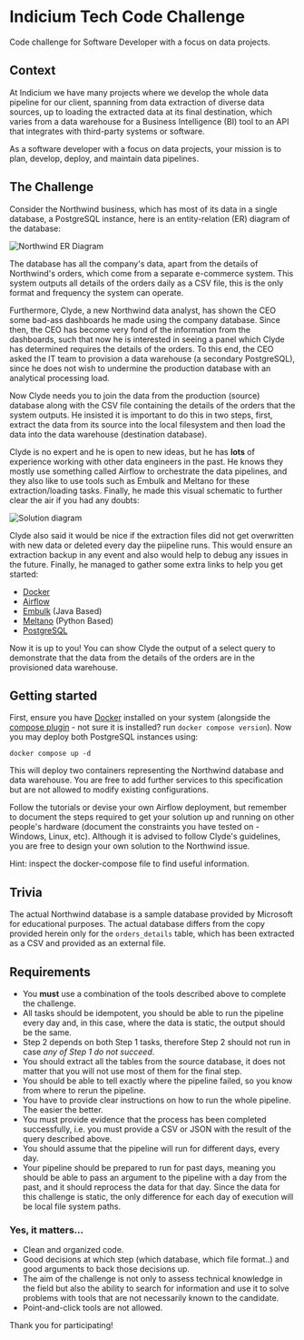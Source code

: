 # Indicium Tech Code Challenge

Code challenge for Software Developer with a focus on data projects.


## Context

At Indicium we have many projects where we develop the whole data pipeline for our client, spanning from data extraction of diverse data sources, up to loading the extracted data at its final destination, which varies from a data warehouse for a Business Intelligence (BI) tool to an API that integrates with third-party systems or software.

As a software developer with a focus on data projects, your mission is to plan, develop, deploy, and maintain data pipelines.


## The Challenge

Consider the Northwind business, which has most of its data in a single database, a PostgreSQL instance, here is an entity-relation (ER) diagram of the database:

![Northwind ER Diagram](https://user-images.githubusercontent.com/49417424/105997621-9666b980-608a-11eb-86fd-db6b44ece02a.png)

The database has all the company's data, apart from the details of Northwind's orders, which come from a separate e-commerce system. This system outputs all details of the orders daily as a CSV file, this is the only format and frequency the system can operate.

Furthermore, Clyde, a new Northwind data analyst, has shown the CEO some bad-ass dashboards he made using the company database. Since then, the CEO has become very fond of the information from the dashboards, such that now he is interested in seeing a panel which Clyde has determined requires the details of the orders. To this end, the CEO asked the IT team to provision a data warehouse (a secondary PostgreSQL), since he does not wish to undermine the production database with an analytical processing load.

Now Clyde needs you to join the data from the production (source) database along with the CSV file containing the details of the orders that the system outputs. He insisted it is important to do this in two steps, first, extract the data from its source into the local filesystem and then load the data into the data warehouse (destination database).

Clyde is no expert and he is open to new ideas, but he has **lots** of experience working with other data engineers in the past. He knows they mostly use something called Airflow to orchestrate the data pipelines, and they also like to use tools such as Embulk and Meltano for these extraction/loading tasks. Finally, he made this visual schematic to further clear the air if you had any doubts:

![Solution diagram](docs/diagrama_embulk_meltano.jpg)

Clyde also said it would be nice if the extraction files did not get overwritten with new data or deleted every day the piipeline runs. This would ensure an extraction backup in any event and also would help to debug any issues in the future. Finally, he managed to gather some extra links to help you get started:

- [Docker](https://www.docker.com/)
- [Airflow](https://airflow.apache.org/docs/apache-airflow/stable/installation/index.html)
- [Embulk](https://www.embulk.org) (Java Based)
- [Meltano](https://docs.meltano.com/?_gl=1*1nu14zf*_gcl_au*MTg2OTE2NDQ4Mi4xNzA2MDM5OTAz) (Python Based)
- [PostgreSQL](https://www.postgresql.org/docs/15/index.html)

Now it is up to you! You can show Clyde the output of a select query to demonstrate that the data from the details of the orders are in the provisioned data warehouse. 

## Getting started

First, ensure you have [Docker](https://www.docker.com/) installed on your system (alongside the [compose plugin](https://docs.docker.com/compose/install/linux/) - not sure it is installed? run `docker compose version`). Now you may deploy both PostgreSQL instances using:
```shell
docker compose up -d
```

This will deploy two containers representing the Northwind database and data warehouse. You are free to add further services to this specification but are not allowed to modify existing configurations.

Follow the tutorials or devise your own Airflow deployment, but remember to document the steps required to get your solution up and running on other people's hardware (document the constraints you have tested on - Windows, Linux, etc). Although it is advised to follow Clyde's guidelines, you are free to design your own solution to the Northwind issue.

Hint: inspect the docker-compose file to find useful information.

## Trivia

The actual Northwind database is a sample database provided by Microsoft for educational purposes. The actual database differs from the copy provided herein only for the `orders_details` table, which has been extracted as a CSV and provided as an external file.


## Requirements

- You **must** use a combination of the tools described above to complete the challenge.
- All tasks should be idempotent, you should be able to run the pipeline every day and, in this case, where the data is static, the output should be the same.
- Step 2 depends on both Step 1 tasks, therefore Step 2 should not run in case *any of Step 1 do not succeed*.
- You should extract all the tables from the source database, it does not matter that you will not use most of them for the final step.
- You should be able to tell exactly where the pipeline failed, so you know from where to rerun the pipeline.
- You have to provide clear instructions on how to run the whole pipeline. The easier the better.
- You must provide evidence that the process has been completed successfully, i.e. you must provide a CSV or JSON with the result of the query described above.
- You should assume that the pipeline will run for different days, every day.
- Your pipeline should be prepared to run for past days, meaning you should be able to pass an argument to the pipeline with a day from the past, and it should reprocess the data for that day. Since the data for this challenge is static, the only difference for each day of execution will be local file system paths.

### Yes, it matters...

- Clean and organized code.
- Good decisions at which step (which database, which file format..) and good arguments to back those decisions up.
- The aim of the challenge is not only to assess technical knowledge in the field but also the ability to search for information and use it to solve problems with tools that are not necessarily known to the candidate.
- Point-and-click tools are not allowed.


Thank you for participating!